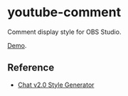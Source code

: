 # youtube-comment

Comment display style for OBS Studio.

[Demo](https://strcode-yabu.github.io/youtube-comment/).
## Reference

- [Chat v2.0 Style Generator](https://chatv2.septapus.com/)
